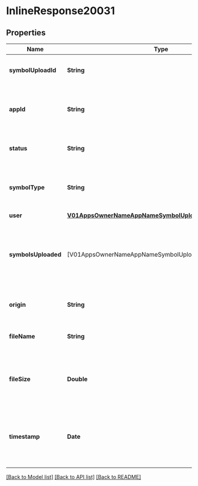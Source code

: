 # InlineResponse20031

## Properties
Name | Type | Description | Notes
------------ | ------------- | ------------- | -------------
**symbolUploadId** | **String** | The id for the current symbol upload | 
**appId** | **String** | The application that this symbol upload belongs to | 
**status** | **String** | The current status for the symbol upload | 
**symbolType** | **String** | The type of the symbol for the current symbol upload | 
**user** | [**V01AppsOwnerNameAppNameSymbolUploadsUser**](V01AppsOwnerNameAppNameSymbolUploadsUser.md) |  | [optional] 
**symbolsUploaded** | [V01AppsOwnerNameAppNameSymbolUploadsSymbolsUploaded] | The symbols found in the upload. This may be empty until the status is indexed | [optional] 
**origin** | **String** | The origin of the symbol upload | [optional] 
**fileName** | **String** | The file name for the symbol upload | [optional] 
**fileSize** | **Double** | The size of the file in Mebibytes. This may be 0 until the status is indexed | [optional] 
**timestamp** | **Date** | When the symbol upload was committed, or last transaction time if not committed | [optional] 

[[Back to Model list]](../README.md#documentation-for-models) [[Back to API list]](../README.md#documentation-for-api-endpoints) [[Back to README]](../README.md)


